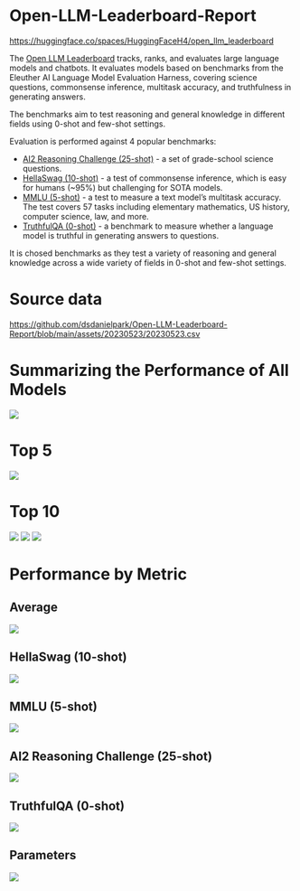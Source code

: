 # Open-LLM-Leaderboard-Report
https://huggingface.co/spaces/HuggingFaceH4/open_llm_leaderboard

The [Open LLM Leaderboard](https://huggingface.co/spaces/HuggingFaceH4/open_llm_leaderboard) tracks, ranks, and evaluates large language models and chatbots. It evaluates models based on benchmarks from the Eleuther AI Language Model Evaluation Harness, covering science questions, commonsense inference, multitask accuracy, and truthfulness in generating answers. 

The benchmarks aim to test reasoning and general knowledge in different fields using 0-shot and few-shot settings.

Evaluation is performed against 4 popular benchmarks:
- [AI2 Reasoning Challenge (25-shot)](https://allenai.org/data/arc) - a set of grade-school science questions.
- [HellaSwag (10-shot)](https://paperswithcode.com/dataset/hellaswag) - a test of commonsense inference, which is easy for humans (~95%) but challenging for SOTA models.
- [MMLU (5-shot)](https://paperswithcode.com/sota/multi-task-language-understanding-on-mmlu) - a test to measure a text model’s multitask accuracy. The test covers 57 tasks including elementary mathematics, US history, computer science, law, and more.
- [TruthfulQA (0-shot)](https://paperswithcode.com/dataset/truthfulqa) - a benchmark to measure whether a language model is truthful in generating answers to questions.

It is chosed benchmarks as they test a variety of reasoning and general knowledge across a wide variety of fields in 0-shot and few-shot settings.

# Source data
https://github.com/dsdanielpark/Open-LLM-Leaderboard-Report/blob/main/assets/20230523/20230523.csv

#  Summarizing the Performance of All Models
![](assets/20230523/totalplot.png)

# Top 5
![](assets/20230523/top5plot.png)

# Top 10
![](assets/20230523/mainplot_top10.png)
![](assets/20230523/top10_with_barplot.png)
![](assets/20230523/top10barplot.png)

# Performance by Metric

## Average
![](assets/20230523/Average.png)

## HellaSwag (10-shot)
![](assets/20230523/HellaSwag%20(10-shot).png)

## MMLU (5-shot)
![](assets/20230523/MMLU%20(5-shot).png)

## AI2 Reasoning Challenge (25-shot)
![](assets/20230523/ARC%20(25-shot).png)

## TruthfulQA (0-shot)
![](assets/20230523/TruthfulQA%20(0-shot).png)

## Parameters
![](assets/20230523/Parameters.png)

## 

